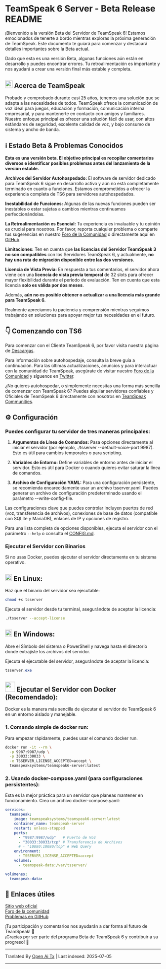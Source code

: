 # TeamSpeak 6 Server - Beta Release README

¡Bienvenido a la versión Beta del Servidor de TeamSpeak 6! Estamos emocionados de tenerte a bordo mientras exploras la próxima generación de TeamSpeak. Este documento te guiará para comenzar y destacará detalles importantes sobre la Beta actual.

Dado que esta es una versión Beta, algunas funciones aún están en desarrollo y puedes encontrar errores. Tu retroalimentación es importante y nos ayudará a crear una versión final más estable y completa.

<h2><img width="24" src="/icons/teamspeak_blue.svg">&nbsp;Acerca de TeamSpeak</h2>

Probado y comprobado durante casi 25 años, tenemos una solución que se adapta a las necesidades de todos. TeamSpeak ofrece la comunicación de voz ideal para juegos, educación y formación, comunicación interna empresarial, y para mantenerte en contacto con amigos y familiares. Nuestro enfoque principal es ofrecer una solución fácil de usar, con altos estándares de seguridad, excelente calidad de voz, y bajo consumo de sistema y ancho de banda.

## ℹ️ Estado Beta & Problemas Conocidos
**Esta es una versión beta. El objetivo principal es recopilar comentarios diversos e identificar posibles problemas antes del lanzamiento de la versión estable.**

**Archivos del Servidor Autohospedado:** El software de servidor dedicado para TeamSpeak 6 sigue en desarrollo activo y aún no está completamente terminado en cuanto a funciones. Estamos comprometidos a ofrecer la experiencia completa de TS6 para servidores autohospedados.

**Inestabilidad de Funciones:** Algunas de las nuevas funciones pueden ser inestables o estar sujetas a cambios mientras continuamos perfeccionándolas.

**La Retroalimentación es Esencial:** Tu experiencia es invaluable y tu opinión es crucial para nosotros. Por favor, reporta cualquier problema o comparte tus sugerencias en nuestro [Foro de la Comunidad](https://community.teamspeak.com/c/teamspeak-6-server/45) o directamente aquí en [GitHub](https://github.com/teamspeak/teamspeak6-server/issues).

**Limitaciones:** Ten en cuenta que **las licencias del Servidor TeamSpeak 3 no son compatibles** con los Servidores TeamSpeak 6, y actualmente, **no hay una ruta de migración disponible entre las dos versiones**.

**Licencia de Vista Previa:** En respuesta a tus comentarios, el servidor ahora viene con una **licencia de vista previa temporal** de 32 slots para ofrecer mayor flexibilidad durante el período de evaluación. Ten en cuenta que esta licencia **solo es válida por dos meses**.

Además, **aún no es posible obtener o actualizar a una licencia más grande para TeamSpeak 6**.

Realmente apreciamos tu paciencia y comprensión mientras seguimos trabajando en soluciones para apoyar mejor tus necesidades en el futuro.

## 👇 Comenzando con TS6
Para comenzar con el Cliente TeamSpeak 6, por favor visita nuestra página de [Descargas](https://teamspeak.com/en/downloads/).

Para información sobre autohospedaje, consulta la breve guía a continuación. Para las últimas actualizaciones, anuncios y para interactuar con la comunidad de TeamSpeak, asegúrate de visitar nuestro [Foro de la Comunidad](https://community.teamspeak.com/) y síguenos en [Twitter](https://x.com/teamspeak).

¿No quieres autohospedar, o simplemente necesitas una forma más sencilla de comenzar con TeamSpeak 6? Puedes alquilar servidores confiables y Oficiales de TeamSpeak 6 directamente con nosotros en [TeamSpeak Communities](https://www.myteamspeak.com/communities).
## ⚙️ Configuración
### Puedes configurar tu servidor de tres maneras principales:

1. **Argumentos de Línea de Comandos:** Pasa opciones directamente al iniciar el servidor (por ejemplo, ./tsserver --default-voice-port 9987). Esto es útil para cambios temporales o para scripting.

2. **Variables de Entorno:** Define variables de entorno antes de iniciar el servidor. Esto es útil para Docker o cuando quieres evitar saturar la línea de comandos.

3. **Archivo de Configuración YAML:** Para una configuración persistente, se recomienda encarecidamente usar un archivo tsserver.yaml. Puedes generar un archivo de configuración predeterminado usando el parámetro --write-config-file.

Las configuraciones clave que puedes controlar incluyen puertos de red (voz, transferencia de archivos), conexiones de base de datos (compatible con SQLite y MariaDB), enlaces de IP y opciones de registro.

Para una lista completa de opciones disponibles, ejecuta el servidor con el parámetro `--help` o consulta el [CONFIG.md](https://raw.githubusercontent.com/teamspeak/teamspeak6-server/main/CONFIG.md).

### Ejecutar el Servidor con Binarios
Si no usas Docker, puedes ejecutar el servidor directamente en tu sistema operativo.

<h2><img width="22" src="/icons/linux.svg">&nbsp;En Linux:</h2>

Haz que el binario del servidor sea ejecutable:
```sh
chmod +x tsserver
```

Ejecuta el servidor desde tu terminal, asegurándote de aceptar la licencia:

```sh
./tsserver --accept-license
```

<h2><img width="22" src="/icons/windows.svg">&nbsp;En Windows:</h2>

Abre el Símbolo del sistema o PowerShell y navega hasta el directorio donde extrajiste los archivos del servidor.

Ejecuta el ejecutable del servidor, asegurándote de aceptar la licencia:
```powershell
tsserver.exe
```

<h2><img width="32" src="/icons/docker.svg">&nbsp;Ejecutar el Servidor con Docker (Recomendado):</h2>
Docker es la manera más sencilla de ejecutar el servidor de TeamSpeak 6 en un entorno aislado y manejable.

### 1. Comando simple de docker run:

Para empezar rápidamente, puedes usar el comando docker run.

```sh
docker run -it --rm \
  -p 9987:9987/udp \
  -p 30033:30033 \
  -e TSSERVER_LICENSE_ACCEPTED=accept \
  teamspeaksystems/teamspeak6-server:latest
```

### 2. Usando docker-compose.yaml (para configuraciones persistentes):
Esta es la mejor práctica para un servidor que planeas mantener en funcionamiento. Crea un archivo docker-compose.yaml:

```yaml
services:
  teamspeak:
    image: teamspeaksystems/teamspeak6-server:latest
    container_name: teamspeak-server
    restart: unless-stopped
    ports:
      - "9987:9987/udp"   # Puerto de Voz
      - "30033:30033/tcp" # Transferencia de Archivos
      # - "10080:10080/tcp" # Web Query
    environment:
      - TSSERVER_LICENSE_ACCEPTED=accept
    volumes:
      - teamspeak-data:/var/tsserver/

volúmenes:
  teamspeak-data:
```

## 🔗 Enlaces útiles
[Sitio web oficial](https://teamspeak.com/en/)<br>
[Foro de la comunidad](https://community.teamspeak.com)<br>
[Problemas en GitHub](https://github.com/teamspeak/teamspeak6-server/issues)<br>

¡Tu participación y comentarios nos ayudarán a dar forma al futuro de TeamSpeak! 💙<br>
¡Gracias por ser parte del programa Beta de TeamSpeak 6 y contribuir a su progreso! 🫡

---

Tranlated By [Open Ai Tx](https://github.com/OpenAiTx/OpenAiTx) | Last indexed: 2025-07-05

---
